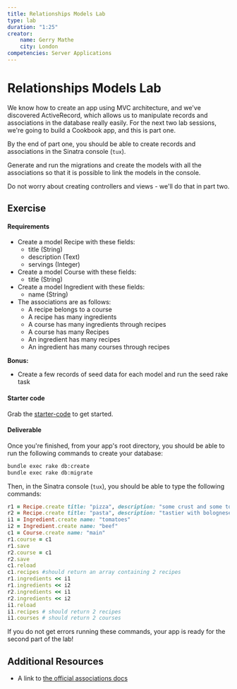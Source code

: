 ```yaml
---
title: Relationships Models Lab
type: lab
duration: "1:25"
creator:
    name: Gerry Mathe
    city: London
competencies: Server Applications
---
```


# Relationships Models Lab

We know how to create an app using MVC architecture, and we've discovered ActiveRecord, which allows us to manipulate records and associations in the database really easily. For the next two lab sessions, we're going to build a Cookbook app, and this is part one.

By the end of part one, you should be able to create records and associations in the Sinatra console (`tux`).  

Generate and run the migrations and create the models with all the associations so that it is possible to link the models in the console.

Do not worry about creating controllers and views - we'll do that in part two.

## Exercise

#### Requirements

- Create a model Recipe with these fields:
  - title (String)
  - description (Text)
  - servings (Integer)
- Create a model Course with these fields:
  - title (String)
- Create a model Ingredient with these fields:
  - name (String)
- The associations are as follows:
  - A recipe belongs to a course
  - A recipe has many ingredients
  - A course has many ingredients through recipes
  - A course has many Recipes
  - An ingredient has many recipes
  - An ingredient has many courses through recipes

**Bonus:**
- Create a few records of seed data for each model and run the seed rake task

#### Starter code

Grab the [starter-code](starter-code) to get started.

#### Deliverable

Once you're finished, from your app's root directory, you should be able to run the following commands to create your database:

```bash
bundle exec rake db:create
bundle exec rake db:migrate
```

Then, in the Sinatra console (`tux`), you should be able to type the following commands:

```ruby
r1 = Recipe.create title: "pizza", description: "some crust and some toppings", servings: 4
r2 = Recipe.create title: "pasta", description: "tastier with bolognese", servings: 3
i1 = Ingredient.create name: "tomatoes"
i2 = Ingredient.create name: "beef"
c1 = Course.create name: "main"
r1.course = c1
r1.save
r2.course = c1
r2.save
c1.reload
c1.recipes #should return an array containing 2 recipes
r1.ingredients << i1
r1.ingredients << i2
r2.ingredients << i1
r2.ingredients << i2
i1.reload
i1.recipes # should return 2 recipes
i1.courses # should return 2 courses
```

If you do not get errors running these commands, your app is ready for the second part of the lab!

## Additional Resources

- A link to [the official associations docs](http://guides.rubyonrails.org/association_basics.html)
